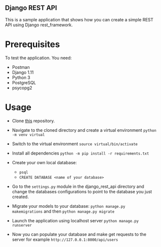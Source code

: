 ## Django REST API
This is a sample application that shows how you can create a simple REST API using Django rest_framework.

# Prerequisites
To test the application. You need:
* Postman
* Django 1.11
* Python 3
* PostgreSQL
* psycopg2

# Usage
   * Clone [this](https://github.com/NewtonBii/django_rest_api) repository.
   * Navigate to the cloned directory and create a virtual environment ``python -m venv virtual``
   * Switch to the virtual environment ``source virtual/bin/activate``
   * Install all dependencies ``python -m pip install -r requirements.txt``
   * Create your own local database:
        * ``psql``
        * ``CREATE DATABASE <name of your database>``
  * Go to the ``settings.py`` module in the django_rest_api directory and change the databases configurations to point to the database
    you just created.

  * Migrate your models to your database: ``python manage.py makemigrations`` and then ``python manage.py migrate``

  * Launch the application using localhost server ``python manage.py runserver``
  * Now you can populate your database and make get requests to the server for example ``http://127.0.0.1:8000/api/users``
